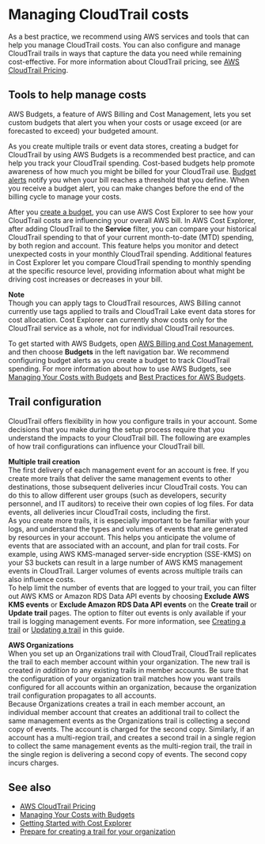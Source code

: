 # Managing CloudTrail costs<a name="cloudtrail-trail-manage-costs"></a>

As a best practice, we recommend using AWS services and tools that can help you manage CloudTrail costs\. You can also configure and manage CloudTrail trails in ways that capture the data you need while remaining cost\-effective\. For more information about CloudTrail pricing, see [AWS CloudTrail Pricing](http://aws.amazon.com/cloudtrail/pricing/)\.

## Tools to help manage costs<a name="cloudtrail-trail-manage-costs-tools"></a>

AWS Budgets, a feature of AWS Billing and Cost Management, lets you set custom budgets that alert you when your costs or usage exceed \(or are forecasted to exceed\) your budgeted amount\.

As you create multiple trails or event data stores, creating a budget for CloudTrail by using AWS Budgets is a recommended best practice, and can help you track your CloudTrail spending\. Cost\-based budgets help promote awareness of how much you might be billed for your CloudTrail use\. [Budget alerts](https://docs.aws.amazon.com/awsaccountbilling/latest/aboutv2/budgets-best-practices.html#budgets-best-practices-alerts) notify you when your bill reaches a threshold that you define\. When you receive a budget alert, you can make changes before the end of the billing cycle to manage your costs\.

After you [create a budget](https://docs.aws.amazon.com/awsaccountbilling/latest/aboutv2/budgets-create.html), you can use AWS Cost Explorer to see how your CloudTrail costs are influencing your overall AWS bill\. In AWS Cost Explorer, after adding CloudTrail to the **Service** filter, you can compare your historical CloudTrail spending to that of your current month\-to\-date \(MTD\) spending, by both region and account\. This feature helps you monitor and detect unexpected costs in your monthly CloudTrail spending\. Additional features in Cost Explorer let you compare CloudTrail spending to monthly spending at the specific resource level, providing information about what might be driving cost increases or decreases in your bill\.

**Note**  
Though you can apply tags to CloudTrail resources, AWS Billing cannot currently use tags applied to trails and CloudTrail Lake event data stores for cost allocation\. Cost Explorer can currently show costs only for the CloudTrail service as a whole, not for individual CloudTrail resources\.

To get started with AWS Budgets, open [AWS Billing and Cost Management](https://console.aws.amazon.com/billing), and then choose **Budgets** in the left navigation bar\. We recommend configuring budget alerts as you create a budget to track CloudTrail spending\. For more information about how to use AWS Budgets, see [Managing Your Costs with Budgets](https://docs.aws.amazon.com/awsaccountbilling/latest/aboutv2/budgets-managing-costs.html) and [Best Practices for AWS Budgets](https://docs.aws.amazon.com/awsaccountbilling/latest/aboutv2/budgets-best-practices.html)\.

## Trail configuration<a name="cloudtrail-trail-manage-costs-trailconfig"></a>

CloudTrail offers flexibility in how you configure trails in your account\. Some decisions that you make during the setup process require that you understand the impacts to your CloudTrail bill\. The following are examples of how trail configurations can influence your CloudTrail bill\.

**Multiple trail creation**  
The first delivery of each management event for an account is free\. If you create more trails that deliver the same management events to other destinations, those subsequent deliveries incur CloudTrail costs\. You can do this to allow different user groups \(such as developers, security personnel, and IT auditors\) to receive their own copies of log files\. For data events, all deliveries incur CloudTrail costs, including the first\.  
As you create more trails, it is especially important to be familiar with your logs, and understand the types and volumes of events that are generated by resources in your account\. This helps you anticipate the volume of events that are associated with an account, and plan for trail costs\. For example, using AWS KMS\-managed server\-side encryption \(SSE\-KMS\) on your S3 buckets can result in a large number of AWS KMS management events in CloudTrail\. Larger volumes of events across multiple trails can also influence costs\.  
To help limit the number of events that are logged to your trail, you can filter out AWS KMS or Amazon RDS Data API events by choosing **Exclude AWS KMS events** or **Exclude Amazon RDS Data API events** on the **Create trail** or **Update trail** pages\. The option to filter out events is only available if your trail is logging management events\. For more information, see [Creating a trail](cloudtrail-create-a-trail-using-the-console-first-time.md) or [Updating a trail](cloudtrail-update-a-trail-console.md) in this guide\.

**AWS Organizations**  
When you set up an Organizations trail with CloudTrail, CloudTrail replicates the trail to each member account within your organization\. The new trail is created *in addition to* any existing trails in member accounts\. Be sure that the configuration of your organization trail matches how you want trails configured for all accounts within an organization, because the organization trail configuration propagates to all accounts\.  
Because Organizations creates a trail in each member account, an individual member account that creates an additional trail to collect the same management events as the Organizations trail is collecting a second copy of events\. The account is charged for the second copy\. Similarly, if an account has a multi\-region trail, and creates a second trail in a single region to collect the same management events as the multi\-region trail, the trail in the single region is delivering a second copy of events\. The second copy incurs charges\.

## See also<a name="w77aac11c35b7b9"></a>
+ [AWS CloudTrail Pricing](http://aws.amazon.com/cloudtrail/pricing/)
+ [Managing Your Costs with Budgets](https://docs.aws.amazon.com/awsaccountbilling/latest/aboutv2/budgets-managing-costs.html)
+ [Getting Started with Cost Explorer](https://docs.aws.amazon.com/awsaccountbilling/latest/aboutv2/ce-getting-started.html)
+ [Prepare for creating a trail for your organization](creating-an-organizational-trail-prepare.md)